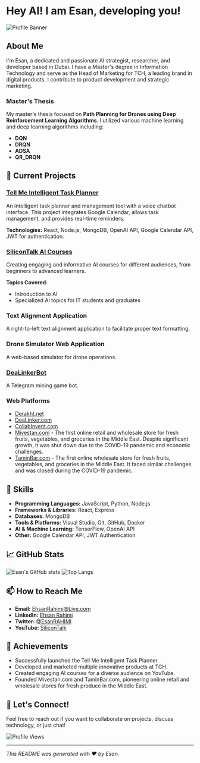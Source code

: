 # Hey AI! I am Esan, developing you!

![Profile Banner](https://derakht.net/text/GitHub.jpg) <!-- Replace this with a personal banner if you have one -->

## About Me

I'm Esan, a dedicated and passionate AI strategist, researcher, and developer based in Dubai. I have a Master's degree in Information Technology and serve as the Head of Marketing for TCH, a leading brand in digital products. I contribute to product development and strategic marketing.

### Master's Thesis

My master's thesis focused on **Path Planning for Drones using Deep Reinforcement Learning Algorithms**. I utilized various machine learning and deep learning algorithms including:
- **DQN**
- **DRQN**
- **ADSA**
- **QR_DRQN**

## 🔭 Current Projects

### [Tell Me Intelligent Task Planner](https://github.com/EsanRAHIMI/Tell-Me)
An intelligent task planner and management tool with a voice chatbot interface. This project integrates Google Calendar, allows task management, and provides real-time reminders.

**Technologies:** React, Node.js, MongoDB, OpenAI API, Google Calendar API, JWT for authentication.

### [SiliconTalk AI Courses](https://www.youtube.com/channel/UCsilicontalk)
Creating engaging and informative AI courses for different audiences, from beginners to advanced learners.

**Topics Covered:**
- Introduction to AI
- Specialized AI topics for IT students and graduates

### Text Alignment Application
A right-to-left text alignment application to facilitate proper text formatting.

### Drone Simulator Web Application
A web-based simulator for drone operations.

### [DeaLinkerBot](https://t.me/DeaLinkerBot)
A Telegram mining game bot.

### Web Platforms
- [Derakht.net](https://derakht.net)
- [DeaLinker.com](https://DeaLinker.com)
- [CollabInvent.com](https://CollabInvent.com)
- [Mivestan.com](https://Mivestan.com) - The first online retail and wholesale store for fresh fruits, vegetables, and groceries in the Middle East. Despite significant growth, it was shut down due to the COVID-19 pandemic and economic challenges.
- [TaminBar.com](https://TaminBar.com) - The first online wholesale store for fresh fruits, vegetables, and groceries in the Middle East. It faced similar challenges and was closed during the COVID-19 pandemic.

## 🌱 Skills

- **Programming Languages:** JavaScript, Python, Node.js
- **Frameworks & Libraries:** React, Express
- **Databases:** MongoDB
- **Tools & Platforms:** Visual Studio, Git, GitHub, Docker
- **AI & Machine Learning:** TensorFlow, OpenAI API
- **Other:** Google Calendar API, JWT Authentication

## 📈 GitHub Stats

![Esan's GitHub stats](https://github-readme-stats.vercel.app/api?username=EsanRAHIMI&show_icons=true&theme=radical)
![Top Langs](https://github-readme-stats.vercel.app/api/top-langs/?username=EsanRAHIMI&layout=compact&theme=radical)

## 📫 How to Reach Me

- **Email:** EhsanRahimi@Live.com
- **LinkedIn:** [Ehsan Rahimi](https://www.linkedin.com/in/ehsanrahimi)
- **Twitter:** [@EsanRAHIMI](https://twitter.com/EsanRahimi)
- **YouTube:** [SiliconTalk](https://www.youtube.com/@SiliconTalk)

## 🚀 Achievements

- Successfully launched the Tell Me Intelligent Task Planner.
- Developed and marketed multiple innovative products at TCH.
- Created engaging AI courses for a diverse audience on YouTube.
- Founded Mivestan.com and TaminBar.com, pioneering online retail and wholesale stores for fresh produce in the Middle East.

## 💬 Let's Connect!

Feel free to reach out if you want to collaborate on projects, discuss technology, or just chat!

![Profile Views](https://komarev.com/ghpvc/?username=EsanRAHIMI&style=flat-square&color=blue)

---

*This README was generated with ❤️ by Esan.*
